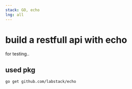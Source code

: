 ```yaml
---
stack: GO, echo
lng: all
---
```


# build a restfull api with echo
for testing..

## used pkg
```
go get github.com/labstack/echo
```